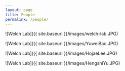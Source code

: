 ```yaml
---
layout: page
title: People
permalink: /people/
---
```


![Welch Lab]({{ site.baseurl }}/images/welch-lab.JPG)

![Welch Lab]({{ site.baseurl }}/images/YuweiBao.JPG)

![Welch Lab]({{ site.baseurl }}/images/HojaeLee.JPG)

![Welch Lab]({{ site.baseurl }}/images/HengshiYu.JPG)
